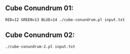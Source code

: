 ## Cube Conundrum 01:

```
RED=12 GREEN=13 BLUE=14 ./cube-conundrum.pl input.txt
```

## Cube Conundrum 02:

```
./cube-conundrum-2.pl input.txt
```
